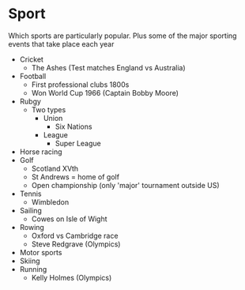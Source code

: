 # Sport

Which sports are particularly popular. Plus some of the major sporting events that take place each year

* Cricket
  * The Ashes (Test matches England vs Australia)
* Football
  * First professional clubs 1800s
  * Won World Cup 1966 (Captain Bobby Moore)
* Rubgy
  * Two types
    * Union
      * Six Nations
    * League
      * Super League
* Horse racing
* Golf
  * Scotland XVth
  * St Andrews = home of golf
  * Open championship (only 'major' tournament outside US)
* Tennis
  * Wimbledon
* Sailing
  * Cowes on Isle of Wight
* Rowing
  * Oxford vs Cambridge race
  * Steve Redgrave (Olympics)
* Motor sports
* Skiing
* Running
  * Kelly Holmes (Olympics)